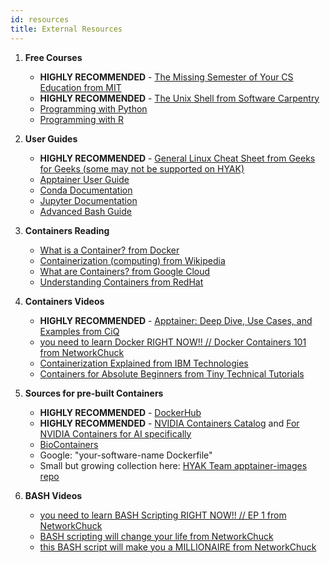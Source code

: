 ```yaml
---
id: resources
title: External Resources
---
```


1. **Free Courses**
    - **HIGHLY RECOMMENDED** - [The Missing Semester of Your CS Education from MIT](https://missing.csail.mit.edu/)
    - **HIGHLY RECOMMENDED** - [The Unix Shell from Software Carpentry](https://swcarpentry.github.io/shell-novice/index.html)
    - [Programming with Python](https://swcarpentry.github.io/python-novice-inflammation/)
    - [Programming with R](https://swcarpentry.github.io/r-novice-inflammation/)

1. **User Guides**
   - **HIGHLY RECOMMENDED** - [General Linux Cheat Sheet from Geeks for Geeks (some may not be supported on HYAK)](https://www.geeksforgeeks.org/linux-commands-cheat-sheet/)
   - [Apptainer User Guide](https://apptainer.org/docs/user/main/)
   - [Conda Documentation](https://docs.conda.io/en/latest/)
   - [Jupyter Documentation](https://docs.jupyter.org/en/latest/)
   - [Advanced Bash Guide](https://tldp.org/LDP/abs/html/string-manipulation.html)

1. **Containers Reading**
   - [What is a Container? from Docker](https://www.docker.com/resources/what-container/)
   - [Containerization (computing) from Wikipedia](https://en.wikipedia.org/wiki/Containerization_(computing))
   - [What are Containers? from Google Cloud](https://cloud.google.com/learn/what-are-containers)
   - [Understanding Containers from RedHat](https://www.redhat.com/en/topics/containers)

1. **Containers Videos**
   - **HIGHLY RECOMMENDED** - [Apptainer: Deep Dive, Use Cases, and Examples from CiQ](https://www.youtube.com/watch?v=Hj5eTZGUsDM&list=PLcQDboeIE0XhKKczoGK-EvINuwAnm-jsI&index=3)
   - [you need to learn Docker RIGHT NOW!! // Docker Containers 101 from NetworkChuck](https://www.youtube.com/watch?v=eGz9DS-aIeY)
   - [Containerization Explained from IBM Technologies](https://www.youtube.com/watch?v=0qotVMX-J5s)
   - [Containers for Absolute Beginners from Tiny Technical Tutorials](https://www.youtube.com/watch?v=NI34uF7VVP8)

1. **Sources for pre-built Containers**
   - **HIGHLY RECOMMENDED** - [DockerHub](https://hub.docker.com/)
   - **HIGHLY RECOMMENDED** - [NVIDIA Containers Catalog](https://catalog.ngc.nvidia.com/containers?filters=&orderBy=weightPopularDESC&query=&page=&pageSize=)
      and [For NVIDIA Containers for AI specifically](https://catalog.ngc.nvidia.com/?filters=&orderBy=weightPopularDESC&query=&page=&pageSize=)
   - [BioContainers](https://biocontainers.pro/registry)
   - Google: "your-software-name Dockerfile"
   - Small but growing collection here: [HYAK Team apptainer-images repo](https://github.com/UWrc/apptainer-images)

1. **BASH Videos**
   - [you need to learn BASH Scripting RIGHT NOW!! // EP 1 from NetworkChuck](https://www.youtube.com/watch?v=SPwyp2NG-bE)
   - [BASH scripting will change your life from NetworkChuck](https://www.youtube.com/watch?v=7qd5sqazD7k)
   - [this BASH script will make you a MILLIONAIRE from NetworkChuck](https://www.youtube.com/watch?v=19nN9vgcgmU)